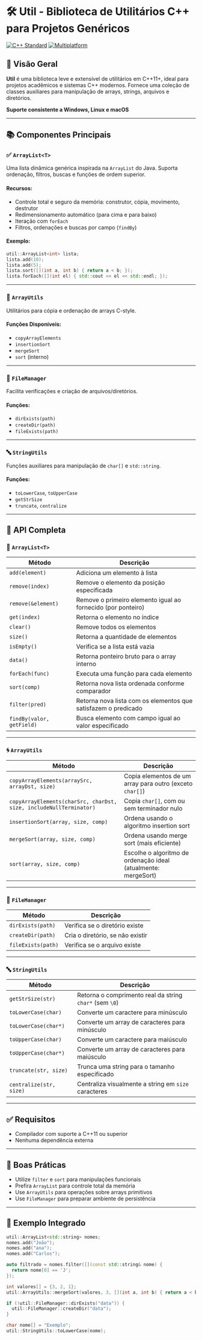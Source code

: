 
# 🛠️ Util - Biblioteca de Utilitários C++ para Projetos Genéricos

[![C++ Standard](https://img.shields.io/badge/C%2B%2B-11%2B-blue.svg)](https://en.wikipedia.org/wiki/C%2B%2B#Standardization)
[![Multiplatform](https://img.shields.io/badge/platform-Windows%20%7C%20Linux%20%7C%20macOS-lightgrey.svg)](https://en.wikipedia.org/wiki/Cross-platform)

## 📌 Visão Geral

**Util** é uma biblioteca leve e extensível de utilitários em C++11+, ideal para projetos acadêmicos e sistemas C++ modernos. Fornece uma coleção de classes auxiliares para manipulação de arrays, strings, arquivos e diretórios.

**Suporte consistente a Windows, Linux e macOS**

---

## 📚 Componentes Principais

### ✅ `ArrayList<T>`

Uma lista dinâmica genérica inspirada na `ArrayList` do Java. Suporta ordenação, filtros, buscas e funções de ordem superior.

#### Recursos:
- Controle total e seguro da memória: construtor, cópia, movimento, destrutor
- Redimensionamento automático (para cima e para baixo)
- Iteração com `forEach`
- Filtros, ordenações e buscas por campo (`findBy`)

#### Exemplo:
```cpp
util::ArrayList<int> lista;
lista.add(10);
lista.add(5);
lista.sort([](int a, int b) { return a < b; });
lista.forEach([](int el) { std::cout << el << std::endl; });
```

---

### 🔁 `ArrayUtils`

Utilitários para cópia e ordenação de arrays C-style.

#### Funções Disponíveis:
- `copyArrayElements`
- `insertionSort`
- `mergeSort`
- `sort` (interno)

---

### 📂 `FileManager`

Facilita verificações e criação de arquivos/diretórios.

#### Funções:
- `dirExists(path)`
- `createDir(path)`
- `fileExists(path)`

---

### 🔤 `StringUtils`

Funções auxiliares para manipulação de `char[]` e `std::string`.

#### Funções:
- `toLowerCase`, `toUpperCase`
- `getStrSize`
- `truncate`, `centralize`

---

## 🔧 API Completa

### 📄 `ArrayList<T>`

| Método                        | Descrição                                                      |
|-------------------------------|----------------------------------------------------------------|
| `add(element)`                | Adiciona um elemento à lista                                   |
| `remove(index)`               | Remove o elemento da posição especificada                      |
| `remove(&element)`            | Remove o primeiro elemento igual ao fornecido (por ponteiro)   |
| `get(index)`                  | Retorna o elemento no índice                                   |
| `clear()`                     | Remove todos os elementos                                      |
| `size()`                      | Retorna a quantidade de elementos                              |
| `isEmpty()`                   | Verifica se a lista está vazia                                 |
| `data()`                      | Retorna ponteiro bruto para o array interno                    |
| `forEach(func)`               | Executa uma função para cada elemento                          |
| `sort(comp)`                  | Retorna nova lista ordenada conforme comparador                |
| `filter(pred)`                | Retorna nova lista com os elementos que satisfazem o predicado |
| `findBy(valor, getField)`     | Busca elemento com campo igual ao valor especificado           |

---

### 🌀 `ArrayUtils`

| Método                                                                | Descrição                                                            |
|-----------------------------------------------------------------------|----------------------------------------------------------------------|
| `copyArrayElements(arraySrc, arrayDst, size)`                         | Copia elementos de um array para outro (exceto `char[]`)             |
| `copyArrayElements(charSrc, charDst, size, includeNullTerminator)`    | Copia `char[]`, com ou sem terminador nulo                           |
| `insertionSort(array, size, comp)`                                    | Ordena usando o algoritmo insertion sort                             |
| `mergeSort(array, size, comp)`                                        | Ordena usando merge sort (mais eficiente)                            |
| `sort(array, size, comp)`                                             | Escolhe o algoritmo de ordenação ideal (atualmente: mergeSort)       |

---

### 📁 `FileManager`

| Método                           | Descrição                                        |
|----------------------------------|--------------------------------------------------|
| `dirExists(path)`                | Verifica se o diretório existe                   |
| `createDir(path)`                | Cria o diretório, se não existir                 |
| `fileExists(path)`               | Verifica se o arquivo existe                     |

---

### 🔤 `StringUtils`

| Método                              | Descrição                                                |
|-------------------------------------|----------------------------------------------------------|
| `getStrSize(str)`                   | Retorna o comprimento real da string `char*` (sem `\0`)  |
| `toLowerCase(char)`                 | Converte um caractere para minúsculo                     |
| `toLowerCase(char*)`                | Converte um array de caracteres para minúsculo           |
| `toUpperCase(char)`                 | Converte um caractere para maiúsculo                     |
| `toUpperCase(char*)`                | Converte um array de caracteres para maiúsculo           |
| `truncate(str, size)`               | Trunca uma string para o tamanho especificado            |
| `centralize(str, size)`             | Centraliza visualmente a string em `size` caracteres     |

---

## ✅ Requisitos

- Compilador com suporte a C++11 ou superior
- Nenhuma dependência externa

---

## 📌 Boas Práticas

- Utilize `filter` e `sort` para manipulações funcionais
- Prefira `ArrayList` para controle total da memória
- Use `ArrayUtils` para operações sobre arrays primitivos
- Use `FileManager` para preparar ambiente de persistência

---

## 🚀 Exemplo Integrado

```cpp
util::ArrayList<std::string> nomes;
nomes.add("João");
nomes.add("ana");
nomes.add("Carlos");

auto filtrado = nomes.filter([](const std::string& nome) {
  return nome[0] == 'J';
});

int valores[] = {3, 2, 1};
util::ArrayUtils::mergeSort(valores, 3, [](int a, int b) { return a < b; });

if (!util::FileManager::dirExists("data")) {
  util::FileManager::createDir("data");
}

char nome[] = "Exemplo";
util::StringUtils::toLowerCase(nome);
```
